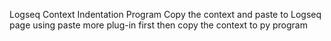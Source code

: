 Logseq Context Indentation Program
Copy the context and paste to Logseq page using paste more plug-in first
then copy the context to py program
